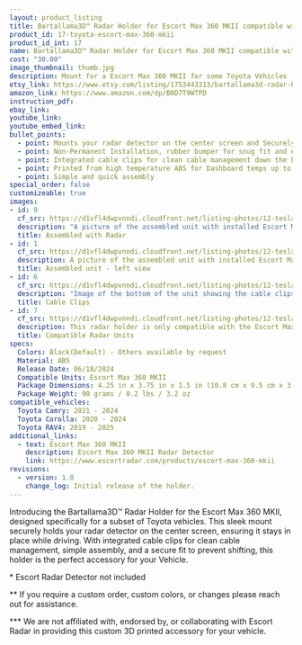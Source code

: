 ```yaml
---
layout: product_listing
title: Bartallama3D™ Radar Holder for Escort Max 360 MKII compatible with some Toyota Vehicles
product_id: 17-toyota-escort-max-360-mkii
product_id_int: 17
name: Bartallama3D™ Radar Holder for Escort Max 360 MKII compatible with some Toyota Vehicles
cost: "30.00"
image_thumbnail: thumb.jpg
description: Mount for a Escort Max 360 MKII for some Toyota Vehicles
etsy_link: https://www.etsy.com/listing/1753443313/bartallama3d-radar-holder-for-escort-max
amazon_link: https://www.amazon.com/dp/B0D7T9WTPD
instruction_pdf: 
ebay_link: 
youtube_link: 
youtube_embed_link: 
bullet_points:
  - point: Mounts your radar detector on the center screen and Securely holds the radar detector
  - point: Non-Permanent Installation, rubber bumper for snug fit and easy removal for storage
  - point: Integrated cable clips for clean cable management down the back of your screen
  - point: Printed from high temperature ABS for Dashboard temps up to 160F (MAX 212F)
  - point: Simple and quick assembly
special_order: false
customizeable: true
images:
- id: 0
  cf_src: https://d1vfl4dwpvnndi.cloudfront.net/listing-photos/12-tesla-escort-max-360-mkii/0.jpg
  description: "A picture of the assembled unit with installed Escort Max 360 MKII unit"
  title: Assembled with Radar
- id: 1
  cf_src: https://d1vfl4dwpvnndi.cloudfront.net/listing-photos/12-tesla-escort-max-360-mkii/1.jpg
  description: A picture of the assembled unit with installed Escort Max 360 MKII from - left view
  title: Assembled unit - left view
- id: 6
  cf_src: https://d1vfl4dwpvnndi.cloudfront.net/listing-photos/12-tesla-escort-max-360-mkii/6.jpg
  description: "Image of the bottom of the unit showing the cable clips"
  title: Cable Clips
- id: 7
  cf_src: https://d1vfl4dwpvnndi.cloudfront.net/listing-photos/12-tesla-escort-max-360-mkii/7.jpg
  description: This radar holder is only compatible with the Escort Max 360 MKII . It was designed around the unique shape of the Escort Max 360 MKII and only fits that specific radar unit perfectly. 
  title: Compatible Radar Units
specs:
  Colors: Black(Default) - Others available by request 
  Material: ABS
  Release Date: 06/18/2024
  Compatible Units: Escort Max 360 MKII
  Package Dimensions: 4.25 in x 3.75 in x 1.5 in (10.8 cm x 9.5 cm x 3.8cm) [HxWxD]
  Package Weight: 90 grams / 0.2 lbs / 3.2 oz
compatible_vehicles:
  Toyota Camry: 2021 - 2024
  Toyota Corolla: 2020 - 2024
  Toyota RAV4: 2019 - 2025
additional_links:
  - text: Escort Max 360 MKII
    description: Escort Max 360 MKII Radar Detector
    link: https://www.escortradar.com/products/escort-max-360-mkii
revisions:
  - version: 1.0
    change_log: Initial release of the holder.
---
```


Introducing the Bartallama3D™ Radar Holder for the Escort Max 360 MKII, designed specifically for a subset of Toyota vehicles. This sleek mount securely holds your radar detector on the center screen, ensuring it stays in place while driving. With integrated cable clips for clean cable management, simple assembly, and a secure fit to prevent shifting, this holder is the perfect accessory for your Vehicle.

\* Escort Radar Detector not included

\*\* If you require a custom order, custom colors, or changes please reach out for assistance.

\*\*\* We are not affiliated with, endorsed by, or collaborating with Escort Radar in providing this custom 3D printed accessory for your vehicle. 
